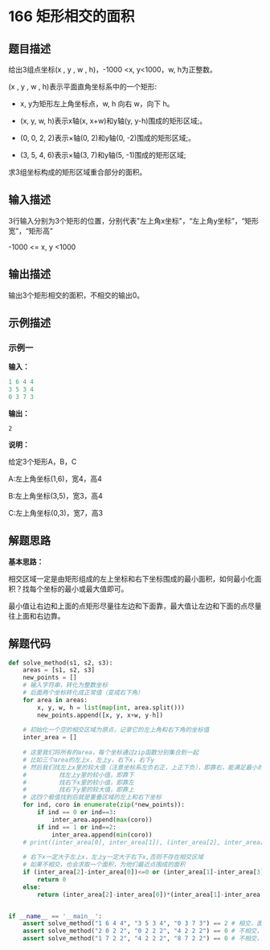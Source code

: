# 166 矩形相交的面积

## 题目描述

给出3组点坐标(x , y , w , h)，-1000 <x, y<1000，w, h为正整数。

(x , y , w , h)表示平面直角坐标系中的一个矩形:

- x, y为矩形左上角坐标点，w, h 向右 w，向下 h。

- (x, y, w, h)表示x轴(x, x+w)和y轴(y, y-h)围成的矩形区域;。

- (0, 0, 2, 2)表示×轴(0, 2)和y轴(0, -2)围成的矩形区域;。

- (3, 5, 4, 6)表示×轴(3, 7)和y轴(5, -1)围成的矩形区域;

  

求3组坐标构成的矩形区域重合部分的面积。

## 输入描述

3行输入分别为3个矩形的位置，分别代表"左上角x坐标"，“左上角y坐标”，“矩形宽”，“矩形高”

-1000 <= x, y <1000


## 输出描述

输出3个矩形相交的面积，不相交的输出0。


## 示例描述
### 示例一

**输入：**

```python
1 6 4 4
3 5 3 4
0 3 7 3
```

**输出：**

```
2
```

**说明：**

给定3个矩形A，B，C

A:左上角坐标(1,6)，宽4，高4

B:左上角坐标(3,5)，宽3，高4

C:左上角坐标(0,3)，宽7，高3



## 解题思路
**基本思路：**

相交区域一定是由矩形组成的左上坐标和右下坐标围成的最小面积，如何最小化面积？找每个坐标的最小或最大值即可。

最小值让右边和上面的点矩形尽量往左边和下面靠，最大值让左边和下面的点尽量往上面和右边靠。

## 解题代码

```python
def solve_method(s1, s2, s3):
    areas = [s1, s2, s3]
    new_points = []
    # 输入字符串，转化为整数坐标
    # 后面两个坐标转化成正常值（变成右下角）
    for area in areas:
        x, y, w, h = list(map(int, area.split()))
        new_points.append([x, y, x+w, y-h])
    
    # 初始化一个空的相交区域为原点，记录它的左上角和右下角的坐标值
    inter_area = []
    
    # 这里我们将所有的area，每个坐标通过zip函数分别集合到一起
    # 比如三个area的左上x，左上y，右下x，右下y
    # 然后我们找左上x里的较大值（注意坐标系左负右正，上正下负），即靠右，能满足最小的矩形
    #         找左上y里的较小值，即靠下
    #         找右下x里的较小值，即靠左
    #         找右下y里的较大值，即靠上
    # 这四个极值找到后就是重叠区域的左上和右下坐标
    for ind, coro in enumerate(zip(*new_points)):
        if ind == 0 or ind==3:
            inter_area.append(max(coro))
        if ind == 1 or ind==2:
            inter_area.append(min(coro))
    # print((inter_area[0], inter_area[1]), (inter_area[2], inter_area[3]))
    
    # 右下x一定大于左上x，左上y一定大于右下x,否则不存在相交区域
    # 如果不相交，也会求取一个面积，为他们最近点围成的面积
    if (inter_area[2]-inter_area[0])<=0 or (inter_area[1]-inter_area[3])<=0:
        return 0
    else:
        return (inter_area[2]-inter_area[0])*(inter_area[1]-inter_area[3])


if __name__ == '__main__':
    assert solve_method("1 6 4 4", "3 5 3 4", "0 3 7 3") == 2 # 相交，面积为2
    assert solve_method("2 0 2 2", "0 2 2 2", "4 2 2 2") == 0 # 不相交，面积为0
    assert solve_method("1 7 2 2", "4 2 2 2", "8 7 2 2") == 0 # 不相交，面积为15

```




